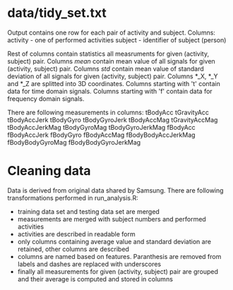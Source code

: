 data/tidy_set.txt
=================

Output contains one row for each pair of activity and subject.
Columns:
activity - one of performed activities
subject - identifier of subject (person)

Rest of columns contain statistics all measruments for given (activity, subject) pair.
Columns *_mean_* contain mean value of all signals for given (activity, subject) pair.
Columns *_std_* contain mean value of standard deviation of all signals for given
(activity, subject) pair.
Columns *_X, *_Y and *_Z are splitted into 3D coordinates.
Columns starting with 't' contain data for time domain signals.
Columns starting with 'f' contain data for frequency domain signals.

There are following measurements in columns:
tBodyAcc
tGravityAcc
tBodyAccJerk
tBodyGyro
tBodyGyroJerk
tBodyAccMag
tGravityAccMag
tBodyAccJerkMag
tBodyGyroMag
tBodyGyroJerkMag
fBodyAcc
fBodyAccJerk
fBodyGyro
fBodyAccMag
fBodyBodyAccJerkMag
fBodyBodyGyroMag
fBodyBodyGyroJerkMag

Cleaning data
=============

Data is derived from original data shared by Samsung. There are following transformations
performed in run_analysis.R:
- training data set and testing data set are merged
- measurements are merged with subject numbers and performed activities
- activities are described in readable form
- only columns containing average value and standard deviation are retained, other columns
  are described
- columns are named based on features. Paranthesis are removed from labels and dashes
  are replaced with underscores
- finally all measurements for given (activity, subject) pair are grouped and their average
  is computed and stored in columns

